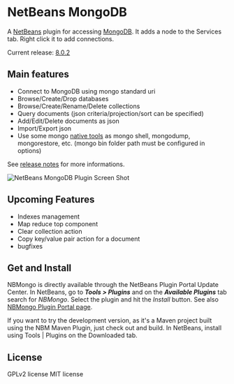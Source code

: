NetBeans MongoDB
================

A [NetBeans](http://netbeans.org) plugin for accessing [MongoDB](http://mongodb.org). It adds
a node to the Services tab. Right click it to add connections.

Current release: [8.0.2](https://github.com/le-yams/netbeans-mongodb/releases/tag/nbmongo-8.0.2)

Main features
-------------

 * Connect to MongoDB using mongo standard uri
 * Browse/Create/Drop databases
 * Browse/Create/Rename/Delete collections
 * Query documents (json criteria/projection/sort can be specified)
 * Add/Edit/Delete documents as json
 * Import/Export json
 * Use some mongo [native tools](https://github.com/le-yams/netbeans-mongodb/wiki/MongoNativeTools) as mongo shell, mongodump, mongorestore, etc. (mongo bin folder path must be configured in options)

See [release notes](https://github.com/le-yams/netbeans-mongodb/wiki/ReleaseNotes) for more informations.

![NetBeans MongoDB Plugin Screen Shot](https://raw.githubusercontent.com/le-yams/netbeans-mongodb/master/screenshots/screenshot-medium-1.png "NetBeans MongoDB Plugin Screen Shot")


Upcoming Features
-----------------

 * Indexes management
 * Map reduce top component
 * Clear collection action
 * Copy key/value pair action for a document
 * bugfixes

Get and Install
---------------

NBMongo is directly available through the NetBeans Plugin Portal Update Center. 
In NetBeans, go to **_Tools > Plugins_** and on the **_Available Plugins_** tab search for _NBMongo_. Select the plugin and hit the _Install_ button.
See also [NBMongo Plugin Portal page](http://plugins.netbeans.org/plugin/52638).

If you want to try the development version, as it's a Maven project built using the NBM Maven Plugin, just check out and build.
In NetBeans, install using Tools | Plugins on the Downloaded tab.


License
-------
GPLv2 license
MIT license
